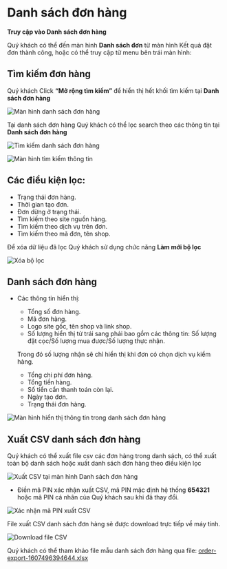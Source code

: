# Danh sách đơn hàng

**Truy cập vào Danh sách đơn hàng**

Quý khách có thể đến màn hình **Danh sách đơn** từ màn hình Kết quả đặt đơn thành công, hoặc có thể truy cập từ menu bên trái màn hình:

## Tìm kiếm đơn hàng

Quý khách Click **“Mở rộng tìm kiếm”** để hiển thị hết khối tìm kiếm tại **Danh sách đơn hàng**

![Màn hình danh sách đơn hàng](https://user-images.githubusercontent.com/73226975/99638412-c4bb8d80-2a78-11eb-9163-681e26391a7b.png)

Tại danh sách đơn hàng Quý khách có thể lọc search theo các thông tin tại **Danh sách đơn hàng**

![Tìm kiếm danh sách đơn hàng](https://user-images.githubusercontent.com/73226975/99638587-06e4cf00-2a79-11eb-9696-ea042dff8c82.png)

![Màn hình tìm kiếm thông tin](https://user-images.githubusercontent.com/73226975/99638833-6ba02980-2a79-11eb-9d75-654a218bcbd5.png)

## Các điều kiện lọc:
* Trạng thái đơn hàng.
* Thời gian tạo đơn.
* Đơn dừng ở trạng thái.
* Tìm kiếm theo site nguồn hàng.
* Tìm kiếm theo dịch vụ trên đơn.
* Tìm kiếm theo mã đơn, tên shop.

Để xóa dữ liệu đã lọc Quý khách sử dụng chức năng **Làm mới bộ lọc**

![Xóa bộ lọc](https://user-images.githubusercontent.com/73226975/101593743-08276d00-3a23-11eb-89ca-0361b09f2c72.png)

## Danh sách đơn hàng

* Các thông tin hiển thị:
  * Tổng số đơn hàng.
  * Mã đơn hàng.
  * Logo site gốc, tên shop và link shop.
  * Số lượng hiển thị từ trái sang phải bao gồm các thông tin: Số lượng đặt cọc/Số lượng mua được/Số lượng thực nhận.

  Trong đó số lượng nhận sẽ chỉ hiển thị khi đơn có chọn dịch vụ kiểm hàng.
  * Tổng chi phí đơn hàng.
  * Tổng tiền hàng.
  * Số tiền cần thanh toán còn lại.
  * Ngày tạo đơn.
  * Trạng thái đơn hàng.

![Màn hình hiển thị thông tin trong danh sách đơn hàng](https://user-images.githubusercontent.com/73226975/102169683-4ad6c280-3ec5-11eb-8354-11caf7d2b4b9.png)

## Xuất CSV danh sách đơn hàng

Quý khách có thể xuất file csv các đơn hàng trong danh sách, có thể xuất toàn bộ danh sách hoặc xuất danh sách đơn hàng theo điều kiện lọc

![Xuất CSV tại màn hình Danh sách đơn hàng](https://user-images.githubusercontent.com/73226975/101594275-fd210c80-3a23-11eb-94c1-72a2984661f8.png)

* Điền mã PIN xác nhận xuất CSV, mã PIN mặc định hệ thống **654321** hoặc mã PIN cá nhân của Quý khách sau khi đã thay đổi.

![Xác nhận mã PIN xuất CSV](https://user-images.githubusercontent.com/73226975/101594738-c5669480-3a24-11eb-85b2-df5017f4e8dd.png)

File xuất CSV danh sách đơn hàng sẽ được download trực tiếp về máy tính.

![Download file CSV](https://user-images.githubusercontent.com/73226975/101595100-6e14f400-3a25-11eb-9d1e-5f16af744cf6.png)

Quý khách có thể tham khảo file mẫu danh sách đơn hàng qua file: [order-export-1607496394644.xlsx](https://github.com/gobizvn/gobiz-docs/files/5664385/order-export-1607496394644.xlsx)
